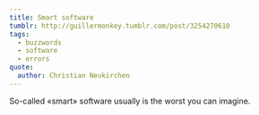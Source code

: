 ```yaml
---
title: Smart software
tumblr: http://guillermonkey.tumblr.com/post/3254270610
tags:
  - buzzwords
  - software
  - errors
quote:
  author: Christian Neukirchen
---
```


So-called «smart» software usually is the worst you can imagine.
